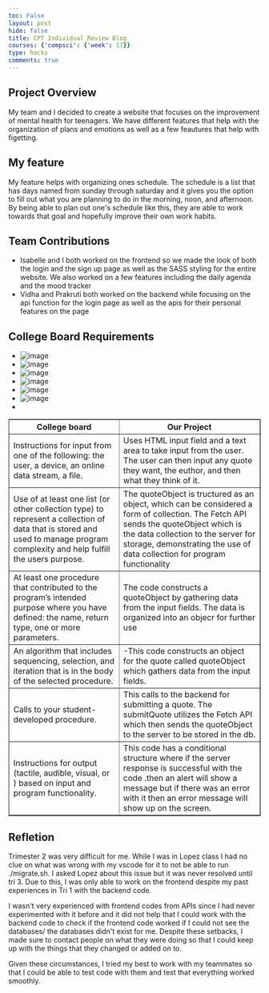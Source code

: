 ```yaml
---
toc: False
layout: post
hide: false
title: CPT Individual Review Blog
courses: {'compsci': {'week': 17}}
type: hacks
comments: true
---
```

## Project Overview
My team and I decided to create a website that focuses on the improvement of mental health for teenagers. We have different features that help with the organization of plans and emotions as well as a few feautures that help with figetting.

## My feature
My feature helps with organizing ones schedule. The schedule is a list that has days named from sunday through saturday and it gives you the option to fill out what you are planning to do in the morning, noon, and afternoon. By being able to plan out one's schedule like this, they are able to work towards that goal and hopefully improve their own work habits. 

## Team Contributions
- Isabelle and I both worked on the frontend so we made the look of both the login and the sign up page as well as the SASS styling for the entire website. We also worked on a few features including the daily agenda and the mood tracker
- Vidha and Prakruti both worked on the backend while focusing on the api function for the login page as well as the apis for their personal features on the page

## College Board Requirements
- ![image](https://github.com/hanr12/han3/assets/142542338/22d8be2b-ab6c-4bbc-9212-763407080530)
- ![image](https://github.com/hanr12/han3/assets/142542338/a7592e8e-7ccf-48d1-aec9-7b70ed901b38)
- ![image](https://github.com/hanr12/han3/assets/142542338/5bf7ed5f-bd5e-46f6-970f-eb963aa7f089)
- ![image](https://github.com/hanr12/han3/assets/142542338/23d9df56-2a0c-4d26-99b5-77d7a7ca9a95)
- ![image](https://github.com/hanr12/han3/assets/142542338/90c025d2-9d14-4414-9118-c5b587cb0993)
- ![image](https://github.com/hanr12/han3/assets/142542338/81d14f09-f3de-45bf-a59b-32789ef3fbdc)
- 
<html>
  <body>
    <table border="1">
      <tr>
        <th>College board</th>
        <th>Our Project</th>
      </tr>
      <tr>
        <td>Instructions for input from one of the following: the user, a device, an online data stream, a file.</td>
        <td>Uses HTML input field and a text area to take input from the user. The user can then input any quote they want, the euthor, and then what they think of it.</td>
      </tr>
      <tr>
        <td>Use of at least one list (or other collection type) to represent a collection of data that is stored and used to manage program complexity and help fulfill the users purpose.</td>
        <td>The quoteObject is tructured as an object, which can be considered a form of collection. The Fetch API sends the quoteObject which is the data collection to the server for storage, demonstrating the use of data collection for program functionality</td>
      </tr>
      <tr>
        <td>At least one procedure that contributed to the program’s intended purpose where you have defined: the name, return type, one or more parameters.</td>
        <td>The code constructs a quoteObject by gathering data from the input fields. The data is organized into an objecr for further use</td>
      </tr>
      <tr>
        <td>An algorithm that includes sequencing, selection, and iteration that is in the body of the selected procedure.</td>
        <td>-This code constructs an object for the quote called quoteObject which gathers data from the input fields.</td>
      </tr>
      <tr>
        <td>Calls to your student-developed procedure.</td>
        <td>This calls to the backend for submitting a quote. The submitQuote utilizes the Fetch API which then sends the quoteObject to the server to be stored in the db.</td>
      </tr>
      <tr>
        <td>Instructions for output (tactile, audible, visual, or ) based on input and program functionality.</td>
        <td>This code has a conditional structure where if the server response is successful with the code .then an alert will show a message but if there was an error with it then an error message will show up on the screen.</td>
      </tr>
    </table>
  </body>
</html>


## Refletion
Trimester 2 was very difficult for me. While I was in Lopez class I had no clue on what was wrong with my vscode for it to not be able to run ./migrate.sh. I asked Lopez about this issue but it was never resolved until tri 3. Due to this, I was only able to work on the frontend despite my past experiences in Tri 1 with the backend code.

I wasn't very experienced with frontend codes from APIs since I had never experimented with it before and it did not help that I could work with the backend code to check if the frontend code worked if I could not see the databases/ the databases didn't exist for me. Despite these setbacks, I made sure to contact people on what they were doing so that I could keep up with the things that they changed or added on to.

Given these circumstances, I tried my best to work with my teammates so that I could be able to test code with them and test that everything worked smoothly.